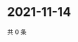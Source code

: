 # 2021-11-14

共 0 条

<!-- BEGIN WEIBO -->
<!-- 最后更新时间 Sun Nov 14 2021 16:12:58 GMT+0800 (China Standard Time) -->

<!-- END WEIBO -->
